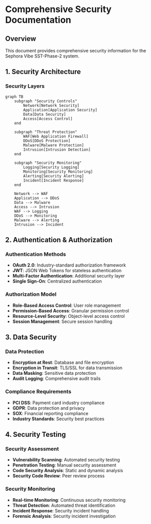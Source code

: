 # Comprehensive Security Documentation

## Overview
This document provides comprehensive security information for the Sephora Vibe SST-Phase-2 system.

## 1. Security Architecture

### Security Layers
```mermaid
graph TB
    subgraph "Security Controls"
        Network[Network Security]
        Application[Application Security]
        Data[Data Security]
        Access[Access Control]
    end
    
    subgraph "Threat Protection"
        WAF[Web Application Firewall]
        DDoS[DDoS Protection]
        Malware[Malware Protection]
        Intrusion[Intrusion Detection]
    end
    
    subgraph "Security Monitoring"
        Logging[Security Logging]
        Monitoring[Security Monitoring]
        Alerting[Security Alerting]
        Incident[Incident Response]
    end
    
    Network --> WAF
    Application --> DDoS
    Data --> Malware
    Access --> Intrusion
    WAF --> Logging
    DDoS --> Monitoring
    Malware --> Alerting
    Intrusion --> Incident
```

## 2. Authentication & Authorization

### Authentication Methods
- **OAuth 2.0**: Industry-standard authorization framework
- **JWT**: JSON Web Tokens for stateless authentication
- **Multi-Factor Authentication**: Additional security layer
- **Single Sign-On**: Centralized authentication

### Authorization Model
- **Role-Based Access Control**: User role management
- **Permission-Based Access**: Granular permission control
- **Resource-Level Security**: Object-level access control
- **Session Management**: Secure session handling

## 3. Data Security

### Data Protection
- **Encryption at Rest**: Database and file encryption
- **Encryption in Transit**: TLS/SSL for data transmission
- **Data Masking**: Sensitive data protection
- **Audit Logging**: Comprehensive audit trails

### Compliance Requirements
- **PCI DSS**: Payment card industry compliance
- **GDPR**: Data protection and privacy
- **SOX**: Financial reporting compliance
- **Industry Standards**: Security best practices

## 4. Security Testing

### Security Assessment
- **Vulnerability Scanning**: Automated security testing
- **Penetration Testing**: Manual security assessment
- **Code Security Analysis**: Static and dynamic analysis
- **Security Code Review**: Peer review process

### Security Monitoring
- **Real-time Monitoring**: Continuous security monitoring
- **Threat Detection**: Automated threat identification
- **Incident Response**: Security incident handling
- **Forensic Analysis**: Security incident investigation
